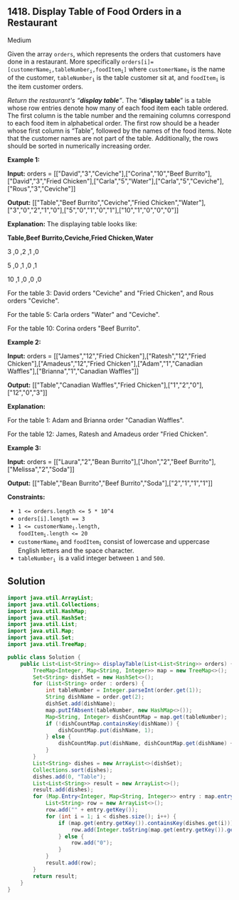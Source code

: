 ## 1418\. Display Table of Food Orders in a Restaurant

Medium

Given the array `orders`, which represents the orders that customers have done in a restaurant. More specifically <code>orders[i]=[customerName<sub>i</sub>,tableNumber<sub>i</sub>,foodItem<sub>i</sub>]</code> where <code>customerName<sub>i</sub></code> is the name of the customer, <code>tableNumber<sub>i</sub></code> is the table customer sit at, and <code>foodItem<sub>i</sub></code> is the item customer orders.

_Return the restaurant's “**display table**”_. The “**display table**” is a table whose row entries denote how many of each food item each table ordered. The first column is the table number and the remaining columns correspond to each food item in alphabetical order. The first row should be a header whose first column is “Table”, followed by the names of the food items. Note that the customer names are not part of the table. Additionally, the rows should be sorted in numerically increasing order.

**Example 1:**

**Input:** orders = [["David","3","Ceviche"],["Corina","10","Beef Burrito"],["David","3","Fried Chicken"],["Carla","5","Water"],["Carla","5","Ceviche"],["Rous","3","Ceviche"]]

**Output:** [["Table","Beef Burrito","Ceviche","Fried Chicken","Water"],["3","0","2","1","0"],["5","0","1","0","1"],["10","1","0","0","0"]]

**Explanation:** The displaying table looks like: 

**Table,Beef Burrito,Ceviche,Fried Chicken,Water** 

3 ,0 ,2 ,1 ,0 

5 ,0 ,1 ,0 ,1 

10 ,1 ,0 ,0 ,0 

For the table 3: David orders "Ceviche" and "Fried Chicken", and Rous orders "Ceviche". 

For the table 5: Carla orders "Water" and "Ceviche". 

For the table 10: Corina orders "Beef Burrito".

**Example 2:**

**Input:** orders = [["James","12","Fried Chicken"],["Ratesh","12","Fried Chicken"],["Amadeus","12","Fried Chicken"],["Adam","1","Canadian Waffles"],["Brianna","1","Canadian Waffles"]]

**Output:** [["Table","Canadian Waffles","Fried Chicken"],["1","2","0"],["12","0","3"]]

**Explanation:** 

For the table 1: Adam and Brianna order "Canadian Waffles". 

For the table 12: James, Ratesh and Amadeus order "Fried Chicken".

**Example 3:**

**Input:** orders = [["Laura","2","Bean Burrito"],["Jhon","2","Beef Burrito"],["Melissa","2","Soda"]]

**Output:** [["Table","Bean Burrito","Beef Burrito","Soda"],["2","1","1","1"]]

**Constraints:**

*   `1 <= orders.length <= 5 * 10^4`
*   `orders[i].length == 3`
*   <code>1 <= customerName<sub>i</sub>.length, foodItem<sub>i</sub>.length <= 20</code>
*   <code>customerName<sub>i</sub></code> and <code>foodItem<sub>i</sub></code> consist of lowercase and uppercase English letters and the space character.
*   <code>tableNumber<sub>i</sub> </code>is a valid integer between `1` and `500`.

## Solution

```java
import java.util.ArrayList;
import java.util.Collections;
import java.util.HashMap;
import java.util.HashSet;
import java.util.List;
import java.util.Map;
import java.util.Set;
import java.util.TreeMap;

public class Solution {
    public List<List<String>> displayTable(List<List<String>> orders) {
        TreeMap<Integer, Map<String, Integer>> map = new TreeMap<>();
        Set<String> dishSet = new HashSet<>();
        for (List<String> order : orders) {
            int tableNumber = Integer.parseInt(order.get(1));
            String dishName = order.get(2);
            dishSet.add(dishName);
            map.putIfAbsent(tableNumber, new HashMap<>());
            Map<String, Integer> dishCountMap = map.get(tableNumber);
            if (!dishCountMap.containsKey(dishName)) {
                dishCountMap.put(dishName, 1);
            } else {
                dishCountMap.put(dishName, dishCountMap.get(dishName) + 1);
            }
        }
        List<String> dishes = new ArrayList<>(dishSet);
        Collections.sort(dishes);
        dishes.add(0, "Table");
        List<List<String>> result = new ArrayList<>();
        result.add(dishes);
        for (Map.Entry<Integer, Map<String, Integer>> entry : map.entrySet()) {
            List<String> row = new ArrayList<>();
            row.add("" + entry.getKey());
            for (int i = 1; i < dishes.size(); i++) {
                if (map.get(entry.getKey()).containsKey(dishes.get(i))) {
                    row.add(Integer.toString(map.get(entry.getKey()).get(dishes.get(i))));
                } else {
                    row.add("0");
                }
            }
            result.add(row);
        }
        return result;
    }
}
```